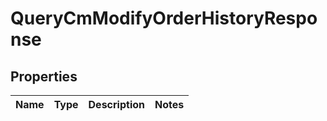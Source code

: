 

# QueryCmModifyOrderHistoryResponse


## Properties

| Name | Type | Description | Notes |
|------------ | ------------- | ------------- | -------------|



